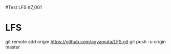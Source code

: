 #Test LFS #7_001
# LFS
git remote add origin https://github.com/agyamuta/LFS.git
git push -u origin master
